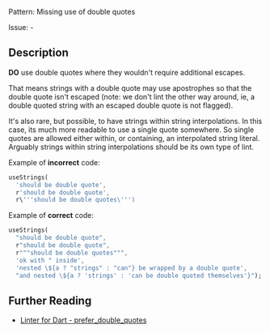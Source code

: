 Pattern: Missing use of double quotes

Issue: -

## Description

**DO** use double quotes where they wouldn't require additional escapes.

That means strings with a double quote may use apostrophes so that the double
quote isn't escaped (note: we don't lint the other way around, ie, a double
quoted string with an escaped double quote is not flagged).

It's also rare, but possible, to have strings within string interpolations. In
this case, its much more readable to use a single quote somewhere. So single
quotes are allowed either within, or containing, an interpolated string literal.
Arguably strings within string interpolations should be its own type of lint.

Example of **incorrect** code:
```dart
useStrings(
  'should be double quote',
  r'should be double quote',
  r\'''should be double quotes\''')
```

Example of **correct** code:
```dart
useStrings(
  "should be double quote",
  r"should be double quote",
  r"""should be double quotes""",
  'ok with " inside',
  'nested \${a ? "strings" : "can"} be wrapped by a double quote',
  "and nested \${a ? 'strings' : 'can be double quoted themselves'}");
```

## Further Reading

* [Linter for Dart - prefer_double_quotes](https://dart-lang.github.io/linter/lints/prefer_double_quotes.html)